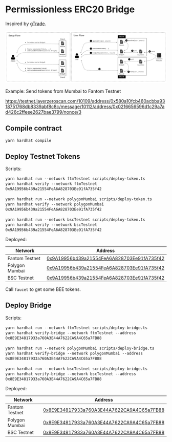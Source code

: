 # Permissionless ERC20 Bridge

Inspired by [gTrade](https://gains.trade/bridge).

![flow](permissionless-erc20-bridge.svg)

Example: Send tokens from Mumbai to Fantom Testnet

https://testnet.layerzeroscan.com/10109/address/0x580a10fcb460acbba9318751768db8339abf8c8c/message/10112/address/0x0216656596d1c29a7ad426c2ffeee2627bae3799/nonce/3

## Compile contract

```
yarn hardhat compile
```

## Deploy Testnet Tokens

Scripts:

```
yarn hardhat run --network ftmTestnet scripts/deploy-token.ts
yarn hardhat verify --network ftmTestnet 0x9A19956b439a21554FeA6A828703Ee91fA735f42

yarn hardhat run --network polygonMumbai scripts/deploy-token.ts
yarn hardhat verify --network polygonMumbai 0x9A19956b439a21554FeA6A828703Ee91fA735f42

yarn hardhat run --network bscTestnet scripts/deploy-token.ts
yarn hardhat verify --network bscTestnet 0x9A19956b439a21554FeA6A828703Ee91fA735f42
```

Deployed:

| Network        | Address                                                                                                                              |
| -------------- | ------------------------------------------------------------------------------------------------------------------------------------ |
| Fantom Testnet | [0x9A19956b439a21554FeA6A828703Ee91fA735f42](https://testnet.ftmscan.com/address/0x9A19956b439a21554FeA6A828703Ee91fA735f42#code)    |
| Polygon Mumbai | [0x9A19956b439a21554FeA6A828703Ee91fA735f42](https://mumbai.polygonscan.com/address/0x9A19956b439a21554FeA6A828703Ee91fA735f42#code) |
| BSC Testnet    | [0x9A19956b439a21554FeA6A828703Ee91fA735f42](https://testnet.bscscan.com/address/0x9A19956b439a21554FeA6A828703Ee91fA735f42#code)    |

Call `faucet` to get some BEE tokens.

## Deploy Bridge

Scripts:

```
yarn hardhat run --network ftmTestnet scripts/deploy-bridge.ts
yarn hardhat verify-bridge --network ftmTestnet --address 0x8E9E34817933a760A3E44A7622CA9A4C65a7FB88

yarn hardhat run --network polygonMumbai scripts/deploy-bridge.ts
yarn hardhat verify-bridge --network polygonMumbai --address 0x8E9E34817933a760A3E44A7622CA9A4C65a7FB88

yarn hardhat run --network bscTestnet scripts/deploy-bridge.ts
yarn hardhat verify-bridge --network bscTestnet --address 0x8E9E34817933a760A3E44A7622CA9A4C65a7FB88
```

Deployed:

| Network        | Address                                                                                                                              |
| -------------- | ------------------------------------------------------------------------------------------------------------------------------------ |
| Fantom Testnet | [0x8E9E34817933a760A3E44A7622CA9A4C65a7FB88](https://testnet.ftmscan.com/address/0x8E9E34817933a760A3E44A7622CA9A4C65a7FB88#code)    |
| Polygon Mumbai | [0x8E9E34817933a760A3E44A7622CA9A4C65a7FB88](https://mumbai.polygonscan.com/address/0x8E9E34817933a760A3E44A7622CA9A4C65a7FB88#code) |
| BSC Testnet    | [0x8E9E34817933a760A3E44A7622CA9A4C65a7FB88](https://testnet.bscscan.com/address/0x8E9E34817933a760A3E44A7622CA9A4C65a7FB88#code)    |
